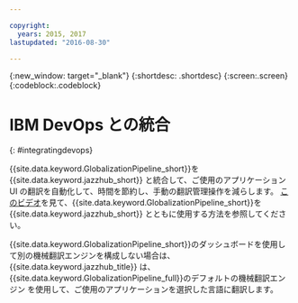 ```yaml
---

copyright:
  years: 2015, 2017
lastupdated: "2016-08-30"

---
```


{:new_window: target="_blank"}
{:shortdesc: .shortdesc}
{:screen:.screen}
{:codeblock:.codeblock}

# IBM DevOps との統合
{: #integratingdevops}


{{site.data.keyword.GlobalizationPipeline_short}}を {{site.data.keyword.jazzhub_short}} と統合して、ご使用のアプリケーション UI の翻訳を自動化して、時間を節約し、手動の翻訳管理操作を減らします。 
[このビデオ](https://www.youtube.com/watch?v=sSrIUjRbXYQ)を見て、{{site.data.keyword.GlobalizationPipeline_short}}を {{site.data.keyword.jazzhub_short}} とともに使用する方法を参照してください。

{{site.data.keyword.GlobalizationPipeline_short}}のダッシュボードを使用して別の機械翻訳エンジンを構成しない場合は、{{site.data.keyword.jazzhub_title}} は、{{site.data.keyword.GlobalizationPipeline_full}}のデフォルトの機械翻訳エンジン
を使用して、ご使用のアプリケーションを選択した言語に翻訳します。


